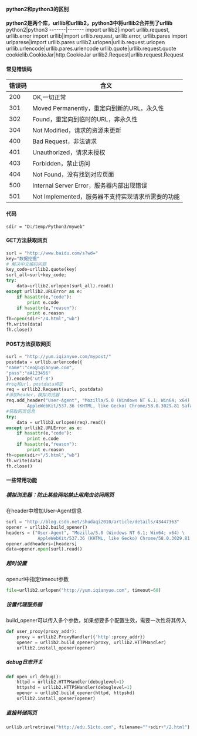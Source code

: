 #### python2和python3的区别
**python2是两个库，urllib和urllib2，python3中将urllib2合并到了urllib**
python2|python3
-------|-------
import urllib2|import urllib.request, urllib.error
import urllib|import urllib.request, urllib.error, urllib.pares
import urlparese|import urllib.pares
urllib2.urlopen|urllib.request.urlopen
urllib.urlencode|urllib.pares.urlencode
urllib.quote|urllib.request.quote
cookielib.CookieJar|http.CookieJar
urllib2.Request|urllib.request.Request

#### 常见错误码
错误码|含义
--|--
200|OK,一切正常
301|Moved Permanently，重定向到新的URL，永久性
302|Found，重定向到临时的URL，非永久性
304|Not Modified，请求的资源未更新
400|Bad Request，非法请求
401|Unauthorized，请求未授权
403|Forbidden，禁止访问
404|Not Found，没有找到对应页面
500|Internal Server Error，服务器内部出现错误
501|Not Implemented，服务器不支持实现请求所需要的功能

#### 代码
```
sdir = "D:/temp/Python3/myweb"
```
#### GET方法获取网页
```Python
surl = "http://www.baidu.com/s?wd="
key="数据挖掘"
# 解决中文编码问题
key_code=urllib2.quote(key)
surl_all=surl+key_code;
try:
    data=urllib2.urlopen(surl_all).read()
except urllib2.URLError as e:
    if hasattr(e,"code"):
        print e.code
    if hasattr(e,"reason"):
        print e.reason
fh=open(sdir+"/4.html","wb")
fh.write(data)
fh.close()
```

#### POST方法获取网页
```Python
surl = "http://yum.iqianyue.com/mypost/"
postdata = urllib.urlencode({
"name":"ceo@iqianyue.com",
"pass":"aA123456"
}).encode('utf-8')
#req和url，postdata绑定
req = urllib2.Request(surl, postdata)
#添加header，模拟浏览器
req.add_header("User-Agent", "Mozilla/5.0 (Windows NT 6.1; Win64; x64) \
        AppleWebKit/537.36 (KHTML, like Gecko) Chrome/58.0.3029.81 Safari/537.36")
#获取网页信息
try:
    data = urllib2.urlopen(req).read()
except urllib2.URLError as e:
    if hasattr(e,"code"):
        print e.code
    if hasattr(e,"reason"):
        print e.reason
fh=open(sdir+"/5.html","wb")
fh.write(data)
fh.close()
```

#### 一些常用功能
##### 模拟浏览器：防止某些网站禁止用爬虫访问网页
在header中增加User-Agent信息
```Python
surl = "http://blog.csdn.net/shudaqi2010/article/details/43447363"
opener = urllib2.build_opener()
headers = ("User-Agent", "Mozilla/5.0 (Windows NT 6.1; Win64; x64) \
            AppleWebKit/537.36 (KHTML, like Gecko) Chrome/58.0.3029.81 Safari/537.36")
opener.addheaders=[headers]
data=opener.open(surl).read()
```
##### 超时设置
openurl中指定timeout参数
```Python
file=urllib2.urlopen("http://yum.iqianyue.com", timeout=60)
```

##### 设置代理服务器
build_opener可以传入多个参数，如果想要多个配置生效，需要一次性将其传入
```Python
def user_proxy(proxy_addr):
    proxy = urllib2.ProxyHandler({'http':proxy_addr})
    opener = urllib2.build_opener(proxy, urllib2.HTTPHandler)
    urllib2.install_opener(opener)
```
##### debug日志开关
```Python
def open_url_debug():
    httpd = urllib2.HTTPHandler(debuglevel=1)
    httpshd = urllib2.HTTPSHandler(debuglevel=1)
    opener = urllib2.build_opener(httpd, httpshd)
    urllib2.install_opener(opener)
```
##### 直接转储网页
```Python
urllib.urlretrieve("http://edu.51cto.com", filename=""+sdir+"/2.html")
```